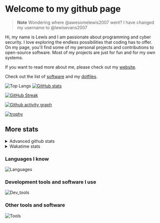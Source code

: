 # Welcome to my github page

> **Note**
> Wondering where @awesomelewis2007 went? I have changed my username to @lewisevans2007

Hi, my name is Lewis and I am passionate about programming and cyber security. I love exploring the endless possibilities that coding has to offer. On my page, you'll find some of my personal projects and contributions to open-source software. Most of my projects are just for fun and for my own systems.

If you want to read more about me, please check out my [website](https://lewisevans2007.github.io/).

Check out the list of [software](https://github.com/lewisevans2007/lewisevans2007/blob/master/software.md) and my [dotfiles](https://github.com/lewisevans2007/dotfiles).

![Top Langs](https://github-readme-stats.vercel.app/api/top-langs/?username=lewisevans2007&hide=html,css,jupyter%20notebook&langs_count=10&layout=donut&theme=transparent&exclude_repo=GPT-code-repository,Obsidian_vault,Apple-PowerManagement,Apple-Security,CMake,qemu,swift,tcpdump,xnu)
[![GitHub stats](https://github-readme-stats.vercel.app/api?username=lewisevans2007&show_icons=true&theme=transparent)](https://github.com/anuraghazra/github-readme-stats)

[![GitHub Streak](https://streak-stats.demolab.com?user=lewisevans2007&theme=transparent)](https://git.io/streak-stats)

[![Github activity graph](https://github-readme-activity-graph.vercel.app/graph?username=lewisevans2007&theme=github-compact&area=true)](https://github.com/ashutosh00710/github-readme-activity-graph)

[![trophy](https://github-profile-trophy.vercel.app/?username=lewisevans2007&theme=darkhub)](https://github.com/ryo-ma/github-profile-trophy)

## More stats
<details close>
<summary>Advanced github stats</summary>
<br>
  
![Metrics](https://raw.githubusercontent.com/lewisevans2007/lewisevans2007/master/github-metrics.svg)
  
</details>

<details close>
<summary>Wakatime stats</summary>
<br>

<!--START_SECTION:waka-->

```txt
Python       1 hr 6 mins     █████████░░░░░░░░░░░░░░░░   36.31 %
C#           38 mins         █████▒░░░░░░░░░░░░░░░░░░░   20.76 %
Makefile     19 mins         ██▓░░░░░░░░░░░░░░░░░░░░░░   10.62 %
Other        14 mins         ██░░░░░░░░░░░░░░░░░░░░░░░   08.04 %
Text         12 mins         █▓░░░░░░░░░░░░░░░░░░░░░░░   06.70 %
Markdown     8 mins          █▒░░░░░░░░░░░░░░░░░░░░░░░   04.79 %
C            5 mins          ▓░░░░░░░░░░░░░░░░░░░░░░░░   03.23 %
HTML         5 mins          ▓░░░░░░░░░░░░░░░░░░░░░░░░   03.19 %
Java         4 mins          ▓░░░░░░░░░░░░░░░░░░░░░░░░   02.27 %
JSON         2 mins          ▒░░░░░░░░░░░░░░░░░░░░░░░░   01.58 %
JavaScript   1 min           ▒░░░░░░░░░░░░░░░░░░░░░░░░   00.77 %
Git Config   1 min           ▒░░░░░░░░░░░░░░░░░░░░░░░░   00.68 %
XML          1 min           ░░░░░░░░░░░░░░░░░░░░░░░░░   00.55 %
INI          0 secs          ░░░░░░░░░░░░░░░░░░░░░░░░░   00.35 %
CSS          0 secs          ░░░░░░░░░░░░░░░░░░░░░░░░░   00.16 %
```

<!--END_SECTION:waka-->
</details>

### Languages I know
![Languages](https://skillicons.dev/icons?i=python,cpp,cs,c,javascript,nodejs,dotnet,bash,css,html,rust)
### Development tools and software I use
![Dev_tools](https://skillicons.dev/icons?i=git,docker,github,googlecloud,vscode,visualstudio,raspberrypi,linux,powershell,replit)
### Other tools and software
![Tools](https://skillicons.dev/icons?i=blender,ps,pr,ai,xd,figma)
